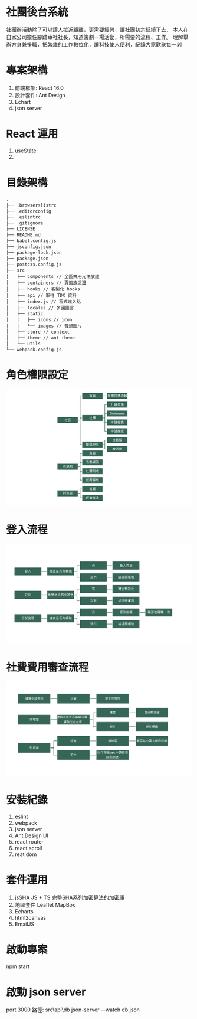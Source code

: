# 社團後台系統
社團辦活動除了可以讓人拉近距離，更需要經營，讓社團初宗延續下去．
本人在自家公司擔任腳踏車社社長，知道籌劃一場活動，所需要的流程、工作。
理解舉辦方身兼多職，把繁雜的工作數位化，讓科技使人便利，紀錄大家歡聚每一刻


# 專案架構
1. 前端框架: React 16.0
2. 設計套件: Ant Design
3. Echart
4. json server

# React 運用
1. useState
2. 

# 目錄架構
```
.
├── .browserslistrc
├── .editorconfig
├── .eslintrc
├── .gitignore
├── LICENSE
├── README.md
├── babel.config.js
├── jsconfig.json
├── package-lock.json
├── package.json
├── postcss.config.js
├── src
│   ├── components // 全區共用元件放這
│   ├── containers // 頁面放這邊
│   ├── hooks // 客製化 hooks 
│   ├── api // 取得 TDX 資料
│   ├── index.js // 程式進入點
│   ├── locales // 多國語言
│   ├── static
│   │   ├── icons // icon
│   │   └── images // 普通圖片
│   ├── store // context
│   ├── theme // ant theme
│   └── utils
└── webpack.config.js

```

# 角色權限設定
![image](https://github.com/kate19881110/nature-bike/blob/develop/%E6%AC%8A%E9%99%90%E8%A8%AD%E5%AE%9A.png)
# 登入流程
![image](https://github.com/kate19881110/nature-bike/blob/develop/%E7%99%BB%E5%85%A5%E6%B5%81%E7%A8%8B.png)

# 社費費用審查流程
![image](https://github.com/kate19881110/nature-bike/blob/develop/%E7%A4%BE%E8%B2%BB%E5%AF%A9%E6%9F%A5%E6%B5%81%E7%A8%8B.png)

# 安裝紀錄
1. eslint
2. webpack
3. json server
4. Ant Design UI
5. react router
6. react scroll
7. reat dom

# 套件運用
1. jsSHA 
   JS + TS 完整SHA系列加密算法的加密庫
2. 地圖套件 Leaflet MapBox
3. Echarts
4. html2canvas
5. EmailJS

# 啟動專案
npm start

# 啟動 json server
port 3000
路徑: src\api\db
json-server --watch db.json
